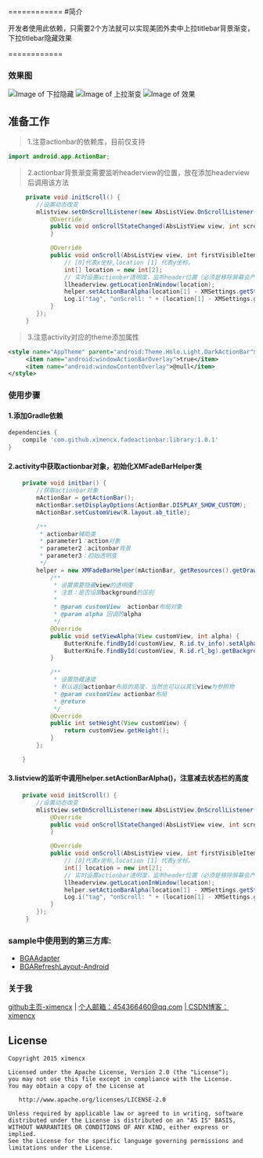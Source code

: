 ============
#简介

开发者使用此依赖，只需要2个方法就可以实现美团外卖中上拉titlebar背景渐变，下拉titlebar隐藏效果


============


### 效果图
![Image of 下拉隐藏](https://github.com/ximencx/FadeActionBar/blob/master/Screenshot/test1.gif)
![Image of 上拉渐变](https://github.com/ximencx/FadeActionBar/blob/master/Screenshot/test2.gif)
![Image of 效果](https://github.com/ximencx/FadeActionBar/blob/master/Screenshot/test3.gif)

## 准备工作
> 1.注意actionbar的依赖库，目前仅支持

```java
import android.app.ActionBar;
```
> 2.actionbar背景渐变需要监听headerview的位置，放在添加headerview后调用该方法

```java
     private void initScroll() {
        //设置动态改变
        mlistview.setOnScrollListener(new AbsListView.OnScrollListener() {
            @Override
            public void onScrollStateChanged(AbsListView view, int scrollState) {
            }

            @Override
            public void onScroll(AbsListView view, int firstVisibleItem, int visibleItemCount, int totalItemCount) {
                // [0]代表x坐标,location [1] 代表y坐标。
                int[] location = new int[2];
                // 实时设置actionbar透明度，监听header位置（必须是移除屏幕会产生负数的view）
                llheaderview.getLocationInWindow(location);
                helper.setActionBarAlpha(location[1] - XMSettings.getStatusBarHeight(mContext));
                Log.i("tag", "onScroll: " + (location[1] - XMSettings.getStatusBarHeight(mContext)));
            }
        });
     }

```

> 3.注意activity对应的theme添加属性

```xml
<style name="AppTheme" parent="android:Theme.Holo.Light.DarkActionBar">
     <item name="android:windowActionBarOverlay">true</item>
     <item name="android:windowContentOverlay">@null</item>
</style>
```


### 使用步骤

#### 1.添加Gradle依赖

```groovy
dependencies {
	compile 'com.github.ximencx.fadeactionbar:library:1.0.1'
}
```

#### 2.activity中获取actionbar对象，初始化XMFadeBarHelper类

```java
    private void initbar() {
		//获取actionbar对象
        mActionBar = getActionBar();
        mActionBar.setDisplayOptions(ActionBar.DISPLAY_SHOW_CUSTOM);
        mActionBar.setCustomView(R.layout.ab_title);

        /**
         * actionbar辅助类
         * parameter1：action对象
         * parameter2：acitonbar背景
         * parameter3：初始透明度
         */
        helper = new XMFadeBarHelper(mActionBar, getResources().getDrawable(R.drawable.bg_actionbar), 0) {
            /**
             * 设置需要隐藏view的透明度
             * 注意：是否设置background的区别
             *
             * @param customView  actionbar布局对象
             * @param alpha 回调的alpha
             */
            @Override
            public void setViewAlpha(View customView, int alpha) {
                ButterKnife.findById(customView, R.id.tv_info).setAlpha(alpha);
                ButterKnife.findById(customView, R.id.rl_bg).getBackground().setAlpha(alpha);
            }

            /**
             * 设置隐藏速度
             * 默认返回actionbar布局的高度，当然也可以以其它view为参照物
             * @param customView actionbar布局
             * @return
             */
            @Override
            public int setHeight(View customView) {
                return customView.getHeight();
            }
        };

    }

```

#### 3.listview的监听中调用helper.setActionBarAlpha()，注意减去状态栏的高度

```java
	private void initScroll() {
        //设置动态改变
        mlistview.setOnScrollListener(new AbsListView.OnScrollListener() {
            @Override
            public void onScrollStateChanged(AbsListView view, int scrollState) {
            }

            @Override
            public void onScroll(AbsListView view, int firstVisibleItem, int visibleItemCount, int totalItemCount) {
                // [0]代表x坐标,location [1] 代表y坐标。
                int[] location = new int[2];
                // 实时设置actionbar透明度，监听header位置（必须是移除屏幕会产生负数的view）
                llheaderview.getLocationInWindow(location);
                helper.setActionBarAlpha(location[1] - XMSettings.getStatusBarHeight(mContext));
                Log.i("tag", "onScroll: " + (location[1] - XMSettings.getStatusBarHeight(mContext)));
            }
        });
     }
```

### sample中使用到的第三方库:

* [BGAAdapter](https://github.com/bingoogolapple/BGAAdapter-Android)
* [BGARefreshLayout-Android](https://github.com/bingoogolapple/BGARefreshLayout-Android)

### 关于我

<a  href="https://github.com/ximencx" target="_blank">github主页-ximencx</a> | <a href="mailto:454366460@qq.com" target="_blank">个人邮箱：454366460@qq.com</a> |<a href="http://blog.csdn.net/ximencx" target="_blank"> CSDN博客：ximencx</a> 

## License

    Copyright 2015 ximencx

    Licensed under the Apache License, Version 2.0 (the "License");
    you may not use this file except in compliance with the License.
    You may obtain a copy of the License at

       http://www.apache.org/licenses/LICENSE-2.0

    Unless required by applicable law or agreed to in writing, software
    distributed under the License is distributed on an "AS IS" BASIS,
    WITHOUT WARRANTIES OR CONDITIONS OF ANY KIND, either express or implied.
    See the License for the specific language governing permissions and
    limitations under the License.

